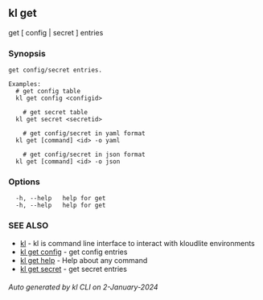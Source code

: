 ## kl get

get [ config | secret ] entries

### Synopsis

```
get config/secret entries.

Examples:
  # get config table
  kl get config <configid>

	# get secret table
  kl get secret <secretid>

	# get config/secret in yaml format
  kl get [command] <id> -o yaml

	# get config/secret in json format
  kl get [command] <id> -o json

```

### Options

```
  -h, --help   help for get
  -h, --help   help for get
```

### SEE ALSO

* [kl](kl.md)  - kl is command line interface to interact with kloudlite environments
* [kl get config](kl_get_config.md)  - get config entries
* [kl get help](kl_get_help.md)  - Help about any command
* [kl get secret](kl_get_secret.md)  - get secret entries

###### Auto generated by kl CLI on 2-January-2024
